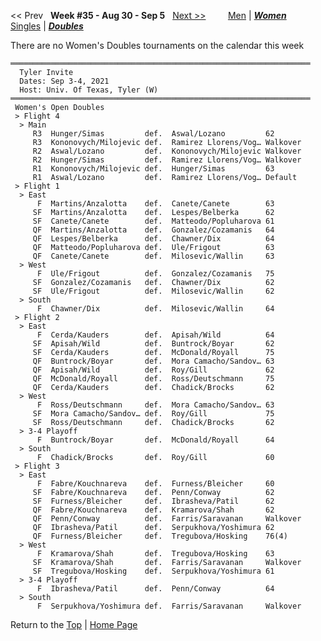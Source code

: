<a name="top"></a><< Prev &nbsp; **Week #35 - Aug 30 - Sep 5** &nbsp; [Next >>](women_doubles_2136.md) &nbsp;&nbsp;&nbsp;&nbsp;&nbsp;&nbsp;&nbsp; [Men](./men_doubles_2135.md) &#124; [***Women***](./women_doubles_2135.md) &nbsp;&nbsp;&nbsp;&nbsp;&nbsp; [Singles](./women_singles_2135.md) &#124; [***Doubles***](./women_doubles_2135.md)

There are no Women's Doubles tournaments on the calendar this week

<a name="21-00238"></a>
~~~
═══════════════════════════════════════════════════════════════════
  Tyler Invite
  Dates: Sep 3-4, 2021
  Host: Univ. Of Texas, Tyler (W)
═══════════════════════════════════════════════════════════════════
 Women's Open Doubles
 > Flight 4
  > Main
     R3  Hunger/Simas         def.  Aswal/Lozano         62
     R3  Kononovych/Milojevic def.  Ramirez Llorens/Vog… Walkover
     R2  Aswal/Lozano         def.  Kononovych/Milojevic Walkover
     R2  Hunger/Simas         def.  Ramirez Llorens/Vog… Walkover
     R1  Kononovych/Milojevic def.  Hunger/Simas         63
     R1  Aswal/Lozano         def.  Ramirez Llorens/Vog… Default
 > Flight 1
  > East
      F  Martins/Anzalotta    def.  Canete/Canete        63
     SF  Martins/Anzalotta    def.  Lespes/Belberka      62
     SF  Canete/Canete        def.  Matteodo/Popluharova 61
     QF  Martins/Anzalotta    def.  Gonzalez/Cozamanis   64
     QF  Lespes/Belberka      def.  Chawner/Dix          64
     QF  Matteodo/Popluharova def.  Ule/Frigout          63
     QF  Canete/Canete        def.  Milosevic/Wallin     63
  > West
      F  Ule/Frigout          def.  Gonzalez/Cozamanis   75
     SF  Gonzalez/Cozamanis   def.  Chawner/Dix          62
     SF  Ule/Frigout          def.  Milosevic/Wallin     62
  > South
      F  Chawner/Dix          def.  Milosevic/Wallin     64
 > Flight 2
  > East
      F  Cerda/Kauders        def.  Apisah/Wild          64
     SF  Apisah/Wild          def.  Buntrock/Boyar       62
     SF  Cerda/Kauders        def.  McDonald/Royall      75
     QF  Buntrock/Boyar       def.  Mora Camacho/Sandov… 63
     QF  Apisah/Wild          def.  Roy/Gill             62
     QF  McDonald/Royall      def.  Ross/Deutschmann     75
     QF  Cerda/Kauders        def.  Chadick/Brocks       62
  > West
      F  Ross/Deutschmann     def.  Mora Camacho/Sandov… 63
     SF  Mora Camacho/Sandov… def.  Roy/Gill             75
     SF  Ross/Deutschmann     def.  Chadick/Brocks       62
  > 3-4 Playoff
      F  Buntrock/Boyar       def.  McDonald/Royall      64
  > South
      F  Chadick/Brocks       def.  Roy/Gill             60
 > Flight 3
  > East
      F  Fabre/Kouchnareva    def.  Furness/Bleicher     60
     SF  Fabre/Kouchnareva    def.  Penn/Conway          62
     SF  Furness/Bleicher     def.  Ibrasheva/Patil      62
     QF  Fabre/Kouchnareva    def.  Kramarova/Shah       62
     QF  Penn/Conway          def.  Farris/Saravanan     Walkover
     QF  Ibrasheva/Patil      def.  Serpukhova/Yoshimura 62
     QF  Furness/Bleicher     def.  Tregubova/Hosking    76(4)
  > West
      F  Kramarova/Shah       def.  Tregubova/Hosking    63
     SF  Kramarova/Shah       def.  Farris/Saravanan     Walkover
     SF  Tregubova/Hosking    def.  Serpukhova/Yoshimura 61
  > 3-4 Playoff
      F  Ibrasheva/Patil      def.  Penn/Conway          64
  > South
      F  Serpukhova/Yoshimura def.  Farris/Saravanan     Walkover
~~~

Return to the [Top](./women_doubles_2135.md) &#124; [Home Page](../../index.md)